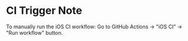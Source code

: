 # CI Trigger Note

To manually run the iOS CI workflow: Go to GitHub Actions → "iOS CI" → "Run workflow" button.
